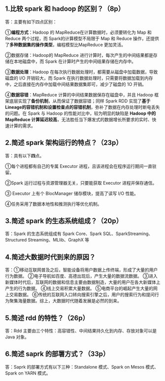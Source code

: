 ## 1.比较 spark 和 hadoop 的区别？（8p）

答：主要有如下四点区别：

①**编程方式**：Hadoop 的 MapReduce在计算数据时，必须要转化为 Map 和 Reduce 两个过程，而 Spark的计算模型不局限于 Map 和 Reduce 操作，还提供了**多种数据集的操作类型**，编程模型比MapReduce 更加灵活。

②数据存储：Hadoop的 MapReduce 进行计算时，每次产生的中间结果都是存储在本地磁盘中，而 Spark 在计算时产生的中间结果存储在内存中。

③**数据处理**：Hadoop 在每次执行数据处理时，都需要从磁盘中加载数据，导致磁盘的 I/O 开销较大，而 Spark 在执行数据处理时，只需要将数据加载到内存中，之后直接在内存中加载中间结果数据集即可，减少了磁盘的 1O 开销。

④**数据容错**：MapReduce 计算的中间结果数据保存在磁盘中，并且 Hadoop 框架底层实现了**备份机制**，从而保证了数据容错；同样 Spark RDD 实现了**基于 Lineage的容错机制和设置检查点的容错机制**，弥补了数据在内存处理时断电丢失的问题。在 Spark 与 Hadoop 的性能对比中，较为明显的缺陷是 **Hadoop 中的 MapReduce 计算延迟较高**，无法胜任当下爆发式的数据增长所要求的实时、快速计算的需求。



## 2.简述 spark 架构运行的特点？（23p）

答：具有以下**四**点。

①每个进程都有自己的专属 Executor 进程，且该进程会在程序运行期间一直驻留。

②Spark 运行过程与资源管理器无关，只要能获取 Executor 进程并保存通信。

③ Executor 上有个 BlocManager 储存模块，提高了读写 I/O 性能。

④任务采用了数据本地性和推测执行等优化机制。

## 3.简述 spark 的生态系统组成？（20p）

答：Spark 的生态系统组成有 Spark Core、Spark SQL、SparkStreaming、Structured Streaming、MLlib、GraphX 等

## 4.简述大数据时代到来的原因？

答：①移动互联网普及之后，智能设备将用户数据上传终端，形成了大量的用户行为数据。
②电子导航如百度、高德出现后，产生大量的数据流数据。
③进入新媒体时代后，互联网的数据和信息主要由数据制造，大量的用户在各大新媒体上产生的行为数据。
④线上交易积累大量数据。
⑤电商平台的崛起产生大量的网上交易数据。
⑥传统的互联网入口转向搜索引擎之后，用户的搜索行为和提问行为聚集海量数据。综上，大数据时代随着发展是必然的到来。

## 5.简述 rdd 的特性？（26p）

答：Rdd 主要由三个特性：高容错性、中间结果持久化到内存、存放对象可以是 Java 对象。

## 6.简述 saprk 的部署方式？（33p）

答：Saprk 的部署方式有以下三种：Standalone 模式、Spark on Mesos 模式、Spark on YARN 模式。
